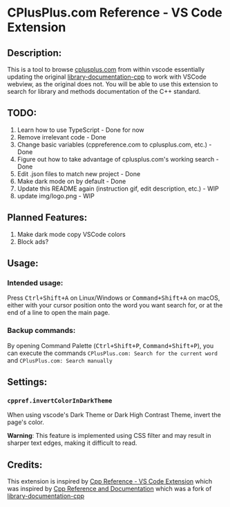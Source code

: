 # CPlusPlus.com Reference - VS Code Extension

## Description:
This is a tool to browse [cplusplus.com](https://cplusplus.com) from within vscode essentially updating the original [library-documentation-cpp](https://github.com/gursahani/search-cpp-documentation) to work with VSCode webview, as the original does not.
You will be able to use this extension to search for library and methods documentation of the C++ standard.

## TODO:

1. Learn how to use TypeScript - Done for now
2. Remove irrelevant code - Done
3. Change basic variables (cppreference.com to cplusplus.com, etc.) - Done
4. Figure out how to take advantage of cplusplus.com's working search - Done
5. Edit .json files to match new project - Done
6. Make dark mode on by default - Done
7. Update this README again (instruction gif, edit description, etc.) - WIP
8. update img/logo.png - WIP

## Planned Features:

1. Make dark mode copy VSCode colors
2. Block ads?
## Usage:

### Intended usage:

Press <kbd>Ctrl+Shift+A</kbd> on Linux/Windows or <kbd>Command+Shift+A</kbd> on macOS, either with your cursor position onto the word you want search for, or at the end of a line to open the main page.
<!-- ![](https://s1.ax1x.com/2020/09/02/w9nkKf.gif) format for how to include a gif, keep for later -->
### Backup commands:

By opening Command Palette (<kbd>Ctrl+Shift+P</kbd>, <kbd>Command+Shift+P</kbd>), you can execute the commands `CPlusPlus.com: Search for the current word` and `CPlusPlus.com: Search manually`

## Settings:

### `cppref.invertColorInDarkTheme`

When using vscode's Dark Theme or Dark High Contrast Theme, invert the page's color.

**Warning**: This feature is implemented using CSS filter and may result in sharper text edges, making it difficult to read.

## Credits:

This extension is inspired by [Cpp Reference - VS Code Extension](https://github.com/Guyutongxue/VSC_CppReference) which was inspired by [Cpp Reference and Documentation](https://github.com/FederAndInk/search-cpp-documentation) which was a fork of [library-documentation-cpp](https://github.com/gursahani/search-cpp-documentation)